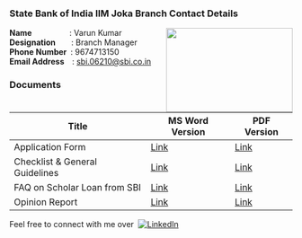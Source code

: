 ### State Bank of India IIM Joka Branch Contact Details

<img src="https://user-images.githubusercontent.com/98149388/150527175-0dd7a707-2180-4fb4-8251-0b446ca934d6.png" width="225" height="150" align="right">

**Name**&emsp;&emsp;&emsp;&emsp;&ensp;&nbsp;: Varun Kumar 
<br/>**Designation**&emsp;&emsp;: Branch Manager
<br/>**Phone Number**&ensp;: 9674713150
<br/>**Email Address**&emsp;: sbi.06210@sbi.co.in

### Documents

| Title | MS Word Version | PDF Version |
|--|--|--|
| Application Form | [Link](/MS_Word_Version/APPLICATION-FORM.doc) |[Link](/SBI_Loan_Documents/PDF_Version/APPLICATION-FORM.pdf) |
| Checklist & General Guidelines | [Link](/SBI_Loan_Documents/MS_Word_Version/CHECKLIST-&-GENERAL-GUIDELINES.doc) |[Link](/SBI_Loan_Documents/PDF_Version/CHECKLIST-&-GENERAL-GUIDELINES.pdf) |
| FAQ on Scholar Loan from SBI | [Link](/SBI_Loan_Documents/MS_Word_Version/FAQ-on-Scholar-Loan-from-SBI-IIM.doc) |[Link](/SBI_Loan_Documents/PDF_Version/FAQ-on-Scholar-Loan-from-SBI-IIM.pdf) |
| Opinion Report | [Link](/SBI_Loan_Documents/MS_Word_Version/OPINION-REPORT.doc) |[Link](/SBI_Loan_Documents/PDF_Version/OPINION-REPORT.pdf) |


Feel free to connect with me over&nbsp; [![LinkedIn][linkedin-shield]][linkedin-url]

<!-- MARKDOWN LINKS & IMAGES -->
<!-- https://www.markdownguide.org/basic-syntax/#reference-style-links -->
[license-url]: https://github.com/othneildrew/Best-README-Template/blob/master/LICENSE.txt
[linkedin-shield]: https://img.shields.io/badge/-LinkedIn-black.svg?style=flat-square&logo=linkedin&colorB=00008b
[linkedin-url]: https://www.linkedin.com/in/abhishekray1/
